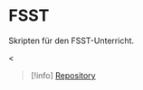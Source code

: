 # FSST

Skripten für den FSST-Unterricht.

<
>[!info] [Repository](https://gitlab.com/fosy/htbluva_sbg_fsst)